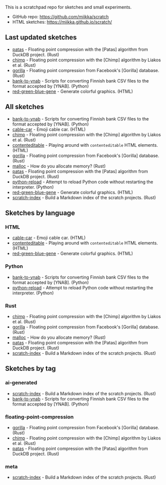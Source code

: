 This is a scratchpad repo for sketches and small experiments.

* GitHub repo: <https://github.com/miikka/scratch>
* HTML sketches: <https://miikka.github.io/scratch/>

## Last updated sketches

- [patas](patas) - Floating point compression with the [Patas] algorithm from DuckDB project. (Rust)
- [chimp](chimp) - Floating point compression with the [Chimp] algorithm by Liakos et al. (Rust)
- [gorilla](gorilla) - Floating point compression from Facebook's [Gorilla] database. (Rust)
- [bank-to-ynab](bank-to-ynab) - Scripts for converting Finnish bank CSV files to the format accepted by [YNAB]. (Python)
- [red-green-blue-gene](red-green-blue-gene) - Generate colorful graphics. (HTML)

## All sketches

- [bank-to-ynab](bank-to-ynab) - Scripts for converting Finnish bank CSV files to the format accepted by [YNAB]. (Python)
- [cable-car](cable-car) - Emoji cable car. (HTML)
- [chimp](chimp) - Floating point compression with the [Chimp] algorithm by Liakos et al. (Rust)
- [contenteditable](contenteditable) - Playing around with `contenteditable` HTML elements. (HTML)
- [gorilla](gorilla) - Floating point compression from Facebook's [Gorilla] database. (Rust)
- [malloc](malloc) - How do you allocate memory? (Rust)
- [patas](patas) - Floating point compression with the [Patas] algorithm from DuckDB project. (Rust)
- [python-reload](python-reload) - Attempt to reload Python code without restarting the interpreter. (Python)
- [red-green-blue-gene](red-green-blue-gene) - Generate colorful graphics. (HTML)
- [scratch-index](scratch-index) - Build a Markdown index of the scratch projects. (Rust)

## Sketches by language

### HTML

- [cable-car](cable-car) - Emoji cable car. (HTML)
- [contenteditable](contenteditable) - Playing around with `contenteditable` HTML elements. (HTML)
- [red-green-blue-gene](red-green-blue-gene) - Generate colorful graphics. (HTML)

### Python

- [bank-to-ynab](bank-to-ynab) - Scripts for converting Finnish bank CSV files to the format accepted by [YNAB]. (Python)
- [python-reload](python-reload) - Attempt to reload Python code without restarting the interpreter. (Python)

### Rust

- [chimp](chimp) - Floating point compression with the [Chimp] algorithm by Liakos et al. (Rust)
- [gorilla](gorilla) - Floating point compression from Facebook's [Gorilla] database. (Rust)
- [malloc](malloc) - How do you allocate memory? (Rust)
- [patas](patas) - Floating point compression with the [Patas] algorithm from DuckDB project. (Rust)
- [scratch-index](scratch-index) - Build a Markdown index of the scratch projects. (Rust)

## Sketches by tag

### ai-generated

- [scratch-index](scratch-index) - Build a Markdown index of the scratch projects. (Rust)
- [bank-to-ynab](bank-to-ynab) - Scripts for converting Finnish bank CSV files to the format accepted by [YNAB]. (Python)

### floating-point-compression

- [gorilla](gorilla) - Floating point compression from Facebook's [Gorilla] database. (Rust)
- [chimp](chimp) - Floating point compression with the [Chimp] algorithm by Liakos et al. (Rust)
- [patas](patas) - Floating point compression with the [Patas] algorithm from DuckDB project. (Rust)

### meta

- [scratch-index](scratch-index) - Build a Markdown index of the scratch projects. (Rust)
